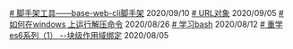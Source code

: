 [# 脚手架工具——base-web-cli脚手架](https://thecityempty.github.io/vuepress-blog-lxh/webpack/base-web-cli.md)  2020/09/10
[# URL对象](https://thecityempty.github.io/vuepress-blog-lxh/javascript/es5-URL.md)  2020/09/05
[# 如何在windows 上运行解压命令](https://thecityempty.github.io/vuepress-blog-lxh/bash/bash-zip.md)  2020/08/26
[# 学习bash](https://thecityempty.github.io/vuepress-blog-lxh/bash/bash-base.md)  2020/08/12
[# 重学es6系列（1） --块级作用域绑定](https://thecityempty.github.io/vuepress-blog-lxh/javascript/es6-1.md)  2020/08/05